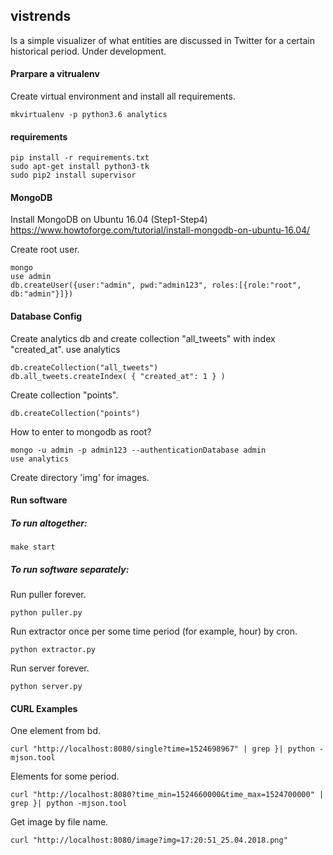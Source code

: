 ## vistrends
Is a simple visualizer of what entities are discussed in Twitter for a certain historical period. Under development.

#### Prarpare a vitrualenv
Create virtual environment and install all requirements.
```terminal
mkvirtualenv -p python3.6 analytics
```

#### requirements

```terminal
pip install -r requirements.txt
sudo apt-get install python3-tk
sudo pip2 install supervisor
```
#### MongoDB 
Install MongoDB on Ubuntu 16.04 (Step1-Step4)
https://www.howtoforge.com/tutorial/install-mongodb-on-ubuntu-16.04/

Create root user.
```terminal
mongo
use admin
db.createUser({user:"admin", pwd:"admin123", roles:[{role:"root", db:"admin"}]})
```

#### Database Config

Create analytics db and create collection "all_tweets" with index "created_at".
use analytics
```terminal
db.createCollection("all_tweets")
db.all_tweets.createIndex( { "created_at": 1 } )
```

Create collection "points".
```terminal
db.createCollection("points")
```

How to enter to mongodb as root?
```terminal
mongo -u admin -p admin123 --authenticationDatabase admin
use analytics
```
Create directory 'img' for images.

#### Run software
##### To run altogether:
```
make start
```
##### To run software separately:
Run puller forever.
```terminal
python puller.py
```

Run extractor once per some time period (for example, hour) by cron.
```terminal
python extractor.py
```

Run server forever.
```terminal
python server.py
```

#### CURL Examples

One element from bd.
```terminal
curl "http://localhost:8080/single?time=1524698967" | grep }| python -mjson.tool
```
Elements for some period.
```terminal
curl "http://localhost:8080?time_min=1524660000&time_max=1524700000" | grep }| python -mjson.tool
```

Get image by file name.
```terminal
curl "http://localhost:8080/image?img=17:20:51_25.04.2018.png"
```
